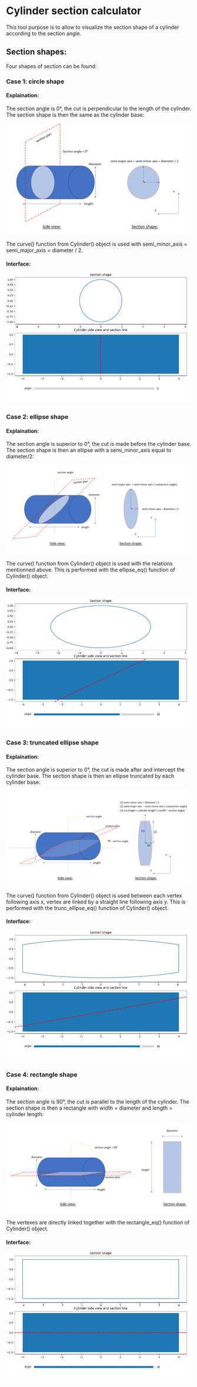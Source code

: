 # Cylinder section calculator

This tool purpose is to allow to visualize the section shape of a cylinder according to the section angle.

## Section shapes:

Four shapes of section can be found:

### Case 1: circle shape

#### Explaination:

The section angle is 0°, the cut is perpendicular to the length of the cylinder.
The section shape is then the same as the cylinder base:

![Case 1](resources/case_1.PNG)

The curve() function from Cylinder() object is used with semi_minor_axis = semi_major_axis = diameter / 2.

#### Interface:

![interface 1](resources/interface_1.png)

### Case 2: ellipse shape

#### Explaination: 

The section angle is superior to 0°, the cut is made before the cylinder base.
The section shape is then an ellipse with a semi_minor_axis equal to diameter/2:

![Case 2](resources/case_2.PNG)

The curve() function from Cylinder() object is used with the relations mentionned above.
This is performed with the ellipse_eq() function of Cylinder() object.

#### Interface:

![interface 2](resources/interface_2.png)

### Case 3: truncated ellipse shape

#### Explaination: 

The section angle is superior to 0°, the cut is made after and intercept the cylinder base.
The section shape is then an ellipse truncated by each cylinder base:

![Case 3](resources/case_3.PNG)

The curve() function from Cylinder() object is used between each vertex following axis x, vertex are linked by a straight line following axis y. This is performed with the trunc_ellipse_eq() function of Cylinder() object.

#### Interface:

![interface 3](resources/interface_3.png)

### Case 4: rectangle shape

#### Explaination:

The section angle is 90°, the cut is parallel to the length of the cylinder.
The section shape is then a rectangle with width = diameter and length = cylinder length:

![Case 4](resources/case_4.PNG)

The vertexes are directly linked together with the rectangle_eq() function of Cylinder() object.

#### Interface:

![interface 4](resources/interface_4.png)
